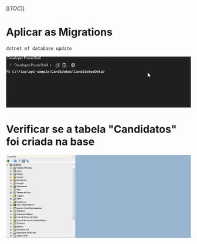 [[_TOC_]]

# Aplicar as Migrations
```bash
dotnet ef database update
```
![gifanimation.gif](/.attachments/gifanimation-c06f0415-3737-4998-9f1a-ffdba46ba05d.gif)

# Verificar se a tabela "Candidatos" foi criada na base
![gifanimation.gif](/.attachments/gifanimation-981e3f1e-a075-4468-87d4-fec0a1ac3616.gif)

